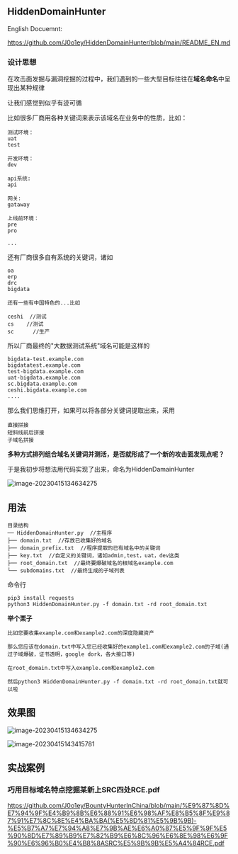 ## HiddenDomainHunter

English Docuemnt:

https://github.com/J0o1ey/HiddenDomainHunter/blob/main/README_EN.md

### 设计思想

在攻击面发掘与漏洞挖掘的过程中，我们遇到的一些大型目标往往在**域名命名**中呈现出某种规律

让我们感觉到似乎有迹可循

比如很多厂商用各种关键词来表示该域名在业务中的性质，比如：

```
测试环境：
uat
test

开发环境：
dev

api系统:
api

网关:
gataway

上线前环境：
pre
pro

...
```

还有厂商很多自有系统的关键词，诸如

```
oa
erp
drc
bigdata

还有一些有中国特色的...比如

ceshi  //测试
cs    //测试
sc		//生产
```

所以厂商最终的"大数据测试系统"域名可能是这样的

```
bigdata-test.example.com
bigdatatest.example.com
test-bigdata.example.com
uat-bigdata.example.com
sc.bigdata.example.com
ceshi.bigdata.example.com
....
```

那么我们思维打开，如果可以将各部分关键词提取出来，采用

```
直接拼接
短斜线前后拼接
子域名拼接
```

**多种方式排列组合域名关键词并测活，是否就形成了一个新的攻击面发现点呢？**

于是我初步将想法用代码实现了出来，命名为HiddenDamainHunter

![image-20230415134634275](https://s2.loli.net/2023/04/15/fdKgsmFPETX2M3I.png)



## 用法

```
目录结构
── HiddenDomainHunter.py  //主程序
├── domain.txt  //存放已收集好的域名
├── domain_prefix.txt  //程序提取的已有域名中的关键词
├── key.txt  //自定义的关键词，诸如admin,test，uat，dev这类
├── root_domain.txt  //最终要爆破域名的根域名example.com
└── subdomains.txt  //最终生成的子域列表
```

命令行

```
pip3 install requests
python3 HiddenDomainHunter.py -f domain.txt -rd root_domain.txt
```



**举个栗子**

```
比如您要收集example.com和example2.com的深度隐藏资产

那么您应该在domain.txt中写入您已经收集好的example1.com和example2.com的子域(通过子域爆破，证书透明，google dork，各大接口等)

在root_domain.txt中写入example.com和example2.com

然后python3 HiddenDomainHunter.py -f domain.txt -rd root_domain.txt就可以啦
```



## 效果图

![image-20230415134634275](https://s2.loli.net/2023/04/15/fdKgsmFPETX2M3I.png)

![image-20230415143415781](https://s2.loli.net/2023/04/15/NoFviXA4hwS12JE.png)



## 实战案例

### **巧用目标域名特点挖掘某新上SRC四处RCE.pdf**

https://github.com/J0o1ey/BountyHunterInChina/blob/main/%E9%87%8D%E7%94%9F%E4%B9%8B%E6%88%91%E6%98%AF%E8%B5%8F%E9%87%91%E7%8C%8E%E4%BA%BA(%E5%8D%81%E5%9B%9B)-%E5%B7%A7%E7%94%A8%E7%9B%AE%E6%A0%87%E5%9F%9F%E5%90%8D%E7%89%B9%E7%82%B9%E6%8C%96%E6%8E%98%E6%9F%90%E6%96%B0%E4%B8%8ASRC%E5%9B%9B%E5%A4%84RCE.pdf
